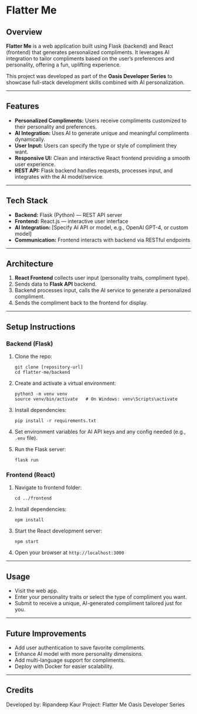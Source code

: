 # Flatter Me

## Overview

**Flatter Me** is a web application built using Flask (backend) and React (frontend) that generates personalized compliments. It leverages AI integration to tailor compliments based on the user’s preferences and personality, offering a fun, uplifting experience.

This project was developed as part of the **Oasis Developer Series** to showcase full-stack development skills combined with AI personalization.

---

## Features

* **Personalized Compliments:** Users receive compliments customized to their personality and preferences.
* **AI Integration:** Uses AI to generate unique and meaningful compliments dynamically.
* **User Input:** Users can specify the type or style of compliment they want.
* **Responsive UI:** Clean and interactive React frontend providing a smooth user experience.
* **REST API:** Flask backend handles requests, processes input, and integrates with the AI model/service.

---

## Tech Stack

* **Backend:** Flask (Python) — REST API server
* **Frontend:** React.js — interactive user interface
* **AI Integration:** \[Specify AI API or model, e.g., OpenAI GPT-4, or custom model]
* **Communication:** Frontend interacts with backend via RESTful endpoints

---

## Architecture

1. **React Frontend** collects user input (personality traits, compliment type).
2. Sends data to **Flask API** backend.
3. Backend processes input, calls the AI service to generate a personalized compliment.
4. Sends the compliment back to the frontend for display.

---

## Setup Instructions

### Backend (Flask)

1. Clone the repo:

   ```
   git clone [repository-url]
   cd flatter-me/backend
   ```

2. Create and activate a virtual environment:

   ```
   python3 -m venv venv
   source venv/bin/activate   # On Windows: venv\Scripts\activate
   ```

3. Install dependencies:

   ```
   pip install -r requirements.txt
   ```

4. Set environment variables for AI API keys and any config needed (e.g., `.env` file).

5. Run the Flask server:

   ```
   flask run
   ```

### Frontend (React)

1. Navigate to frontend folder:

   ```
   cd ../frontend
   ```

2. Install dependencies:

   ```
   npm install
   ```

3. Start the React development server:

   ```
   npm start
   ```

4. Open your browser at `http://localhost:3000`

---

## Usage

* Visit the web app.
* Enter your personality traits or select the type of compliment you want.
* Submit to receive a unique, AI-generated compliment tailored just for you.

---

## Future Improvements

* Add user authentication to save favorite compliments.
* Enhance AI model with more personality dimensions.
* Add multi-language support for compliments.
* Deploy with Docker for easier scalability.

---

## Credits

Developed by: Ripandeep Kaur
Project: Flatter Me
Oasis Developer Series
